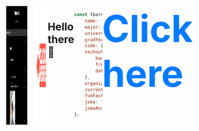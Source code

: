 <div style="display: flex; justify-content: space-around;">

<div style="display: flex; justify-content: space-around; align-items: center; gap: 20px;">
  <!-- Portfolio Image -->
  <a href="https://tbaratta.github.io/personal-website/" target="_blank" rel="noopener noreferrer">
    <img src="https://raw.githubusercontent.com/tbaratta/tbaratta/main/images/portfolio.png" alt="Portfolio" width="auto" height="320">
  </a>

  <!-- Click Here Image -->
  <a href="https://tbaratta.github.io/personal-website/" target="_blank" rel="noopener noreferrer">
    <img src="https://raw.githubusercontent.com/tbaratta/tbaratta/main/images/moving-click.gif" alt="Click Here" width="auto" height="320">
  </a>
</div>

# Hello there 👋
```javascript
const tbaratta = {
    name: "Thomas Baratta",
    major: "Software Engineering",
    university: "Florida Gulf Coast University",
    gradYear: "May 2026",
    code: ["C++", "C", "JavaScript", "Python"],
    technologies: {
        backEnd: ["ExpressJS", "NodeJS"],
        frontEnd: ["ReactJS"],
        databases: ["Mongo", "PostgreSQL"]
    },
    organizations: ["Software Engineering Club"],
    currentFocus: "Web Development",
    funFact: "Our team's project was ranked within the top 20 at ShellHacks 2024",
    joke: "Why do programmers prefer dark mode?",
    jokeAnswer: "Because the light attracts bugs"
};
```


<style>
  .large-link {
    font-size: 100px; /* Adjust size as needed */
    font-weight: bold; /* Make it stand out */
    text-decoration: none; /* Optional: remove underline */
    color: #007BFF; /* Optional: customize color */
  }

  .large-link:hover {
    text-decoration: underline; /* Optional: add underline on hover */
  }
</style>

<a href="https://tbaratta.github.io/personal-website/" class="large-link">
  Click here
</a>

